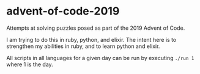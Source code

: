 # advent-of-code-2019

Attempts at solving puzzles posed as part of the 2019 Advent of Code.

I am trying to do this in ruby, python, and elixir. The intent here is to strengthen my abilities in ruby, and to learn python and elixir.

All scripts in all languages for a given day can be run by executing `./run 1` where 1 is the day.
